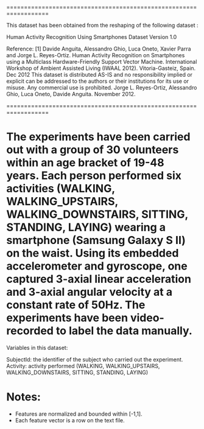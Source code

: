 ==================================================================

This dataset has been obtained from the reshaping of the following dataset :

Human Activity Recognition Using Smartphones Dataset
Version 1.0
 
Reference:
[1] Davide Anguita, Alessandro Ghio, Luca Oneto, Xavier Parra and Jorge L. Reyes-Ortiz. Human Activity Recognition on Smartphones using a Multiclass Hardware-Friendly Support Vector Machine. International Workshop of Ambient Assisted Living (IWAAL 2012). Vitoria-Gasteiz, Spain. Dec 2012
This dataset is distributed AS-IS and no responsibility implied or explicit can be addressed to the authors or their institutions for its use or misuse. Any commercial use is prohibited.
Jorge L. Reyes-Ortiz, Alessandro Ghio, Luca Oneto, Davide Anguita. November 2012.

==================================================================


The experiments have been carried out with a group of 30 volunteers within an age bracket of 19-48 years. Each person performed six activities (WALKING, WALKING_UPSTAIRS, WALKING_DOWNSTAIRS, SITTING, STANDING, LAYING) wearing a smartphone (Samsung Galaxy S II) on the waist. Using its embedded accelerometer and gyroscope, one captured 3-axial linear acceleration and 3-axial angular velocity at a constant rate of 50Hz. The experiments have been video-recorded to label the data manually. 
==================================================================

Variables in this dataset:

SubjectId: the identifier of the subject who carried out the experiment.
Activity: activity performed (WALKING, WALKING_UPSTAIRS, WALKING_DOWNSTAIRS, SITTING, STANDING, LAYING)


Notes: 
======
- Features are normalized and bounded within [-1,1].
- Each feature vector is a row on the text file.
